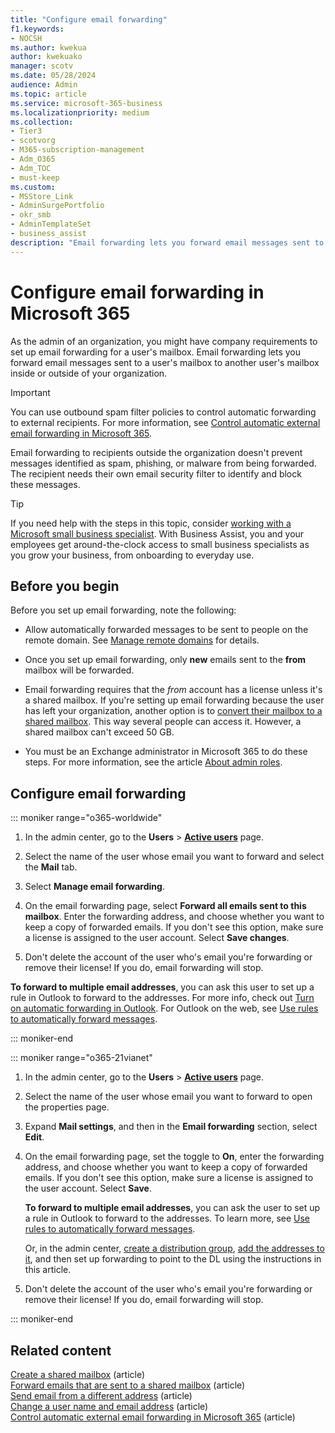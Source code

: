 ```yaml
---
title: "Configure email forwarding"
f1.keywords:
- NOCSH
ms.author: kwekua
author: kwekuako
manager: scotv
ms.date: 05/28/2024
audience: Admin
ms.topic: article
ms.service: microsoft-365-business
ms.localizationpriority: medium
ms.collection:
- Tier3
- scotvorg 
- M365-subscription-management
- Adm_O365
- Adm_TOC
- must-keep
ms.custom:
- MSStore_Link
- AdminSurgePortfolio
- okr_smb
- AdminTemplateSet
- business_assist
description: "Email forwarding lets you forward email messages sent to a Microsoft 365 user mailbox to another mailbox inside or outside of your organization."
---
```


# Configure email forwarding in Microsoft 365

As the admin of an organization, you might have company requirements to set up email forwarding for a user's mailbox. Email forwarding lets you forward email messages sent to a user's mailbox to another user's mailbox inside or outside of your organization.

> [!IMPORTANT]
> You can use outbound spam filter policies to control automatic forwarding to external recipients. For more information, see [Control automatic external email forwarding in Microsoft 365](/microsoft-365/security/office-365-security/outbound-spam-policies-external-email-forwarding#how-the-outbound-spam-filter-policy-settings-work-with-other-automatic-email-forwarding-controls).
> 
> Email forwarding to recipients outside the organization doesn't prevent messages identified as spam, phishing, or malware from being forwarded. The recipient needs their own email security filter to identify and block these messages.

> [!TIP]
> If you need help with the steps in this topic, consider [working with a Microsoft small business specialist](https://go.microsoft.com/fwlink/?linkid=2186871). With Business Assist, you and your employees get around-the-clock access to small business specialists as you grow your business, from onboarding to everyday use.

## Before you begin

Before you set up email forwarding, note the following:

- Allow automatically forwarded messages to be sent to people on the remote domain. See [Manage remote domains](/exchange/mail-flow-best-practices/remote-domains/manage-remote-domains) for details.

- Once you set up email forwarding, only **new** emails sent to the  **from**  mailbox will be forwarded.

- Email forwarding requires that the *from* account has a license unless it's a shared mailbox. If you're setting up email forwarding because the user has left your organization, another option is to [convert their mailbox to a shared mailbox](convert-user-mailbox-to-shared-mailbox.md). This way several people can access it. However, a shared mailbox can't exceed 50 GB.

- You must be an Exchange administrator in Microsoft 365 to do these steps. For more information, see the article [About admin roles](../add-users/about-admin-roles.md).

## Configure email forwarding

::: moniker range="o365-worldwide"

1. In the admin center, go to the **Users** \> **[Active users](https://go.microsoft.com/fwlink/p/?linkid=834822)** page.

2. Select the name of the user whose email you want to forward and select the **Mail** tab.

3. Select **Manage email forwarding**.

4. On the email forwarding page, select **Forward all emails sent to this mailbox**. Enter the forwarding address, and choose whether you want to keep a copy of forwarded emails. If you don't see this option, make sure a license is assigned to the user account. Select **Save changes**.

5. Don't delete the account of the user who's email you're forwarding or remove their license!  If you do, email forwarding will stop.

**To forward to multiple email addresses**, you can ask this user to set up a rule in Outlook to forward to the addresses. For more info, check out [Turn on automatic forwarding in Outlook](https://support.microsoft.com/office/turn-on-automatic-forwarding-in-outlook-7f2670a1-7fff-4475-8a3c-5822d63b0c8e). For Outlook on the web, see [Use rules to automatically forward messages](https://support.microsoft.com/office/45aa9664-4911-4f96-9663-ece42816d746).

::: moniker-end

::: moniker range="o365-21vianet"

1. In the admin center, go to the **Users** \> **[Active users](https://go.microsoft.com/fwlink/p/?linkid=850628)** page.

2. Select the name of the user whose email you want to forward to open the properties page.

3. Expand **Mail settings**, and then in the **Email forwarding** section, select **Edit**.

4. On the email forwarding page, set the toggle to **On**, enter the forwarding address, and choose whether you want to keep a copy of forwarded emails. If you don't see this option, make sure a license is assigned to the user account. Select **Save**.

   **To forward to multiple email addresses**, you can ask the user to set up a rule in Outlook to forward to the addresses. To learn more, see [Use rules to automatically forward messages](https://support.microsoft.com/office/45aa9664-4911-4f96-9663-ece42816d746).

   Or, in the admin center, [create a distribution group](../setup/create-distribution-lists.md), [add the addresses to it](add-user-or-contact-to-distribution-list.md), and then set up forwarding to point to the DL using the instructions in this article.

5. Don't delete the account of the user who's email you're forwarding or remove their license! If you do, email forwarding will stop.

::: moniker-end

## Related content

[Create a shared mailbox](../email/create-a-shared-mailbox.md) (article)\
[Forward emails that are sent to a shared mailbox](/microsoft-365/admin/email/configure-a-shared-mailbox#forward-emails-that-are-sent-to-a-shared-mailbox) (article)\
[Send email from a different address](https://support.microsoft.com/office/ccba89cb-141c-4a36-8c56-6d16a8556d2e) (article)\
[Change a user name and email address](../add-users/change-a-user-name-and-email-address.md) (article)\
[Control automatic external email forwarding in Microsoft 365](/microsoft-365/security/office-365-security/outbound-spam-policies-external-email-forwarding) (article)

